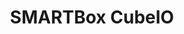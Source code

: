 ---
title: SMARTBox CubeIO
layout: subsections
collection: 'guides/devices/smartbox-cubeio'
image: '/guides/images/devices/device-list/smartbox-io.jpg'
---